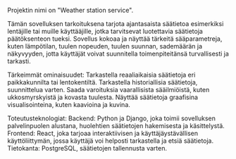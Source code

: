

Projektin nimi on "Weather station service".

Tämän sovelluksen tarkoituksena tarjota ajantasaista säätietoa esimerkiksi lentäjille tai muille käyttääjille, jotka tarvitsevat luotettavia säätietoja päätöksenteon tueksi. Sovellus kokoaa ja näyttää tärkeitä sääparametreja, kuten lämpötilan, tuulen nopeuden, tuulen suunnan, sademäärän ja näkyvyyden, jotta käyttäjät voivat suunnitella toimenpiteitänsä turvallisesti ja tarkasti.

Tärkeimmät ominaisuudet: Tarkastella reaaliaikaisia säätietoja eri paikkakunnilta tai lentokentiltä. Tarkastella historiallisia säätietoja, suunnittelua varten. Saada varoituksia vaarallisista sääilmiöistä, kuten ukkosmyrskyistä ja kovasta tuulesta. Näyttää säätietoja graafisina visualisointeina, kuten kaavioina ja kuvina.

Toteutusteknologiat: Backend: Python ja Django, joka toimii sovelluksen palvelinpuolen alustana, huolehtien säätietojen hakemisesta ja käsittelystä. Frontend: React, joka tarjoaa interaktiivisen ja käyttäjäystävällisen käyttöliittymän, jossa käyttäjä voi helposti tarkastella ja etsiä säätietoja. Tietokanta: PostgreSQL, säätietojen tallennusta varten.
